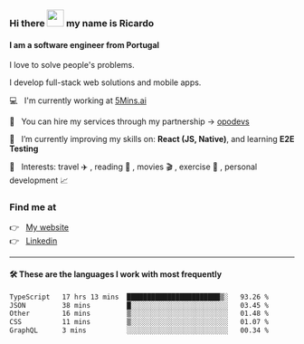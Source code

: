 ### Hi there <img src="https://raw.githubusercontent.com/iampavangandhi/iampavangandhi/master/gifs/Hi.gif" width="30"> my name is Ricardo
#### I am a software engineer from Portugal
I love to solve people's problems.

I develop full-stack web solutions and mobile apps.

💻  &nbsp; I'm currently working at <a href="https://5mins.ai/">5Mins.ai</a>

💼  &nbsp; You can hire my services through my partnership -> <a href="https://github.com/opodevs">opodevs</a>

🌱 &nbsp; I’m currently improving my skills on: **React (JS, Native)**, and learning **E2E Testing**

💙 &nbsp; Interests: travel ✈️ , reading 📖 , movies 🎬 , exercise 🏃 , personal development 📈

### Find me at

<p align="left">
  👉  &nbsp;
  <a href="https://ricardopbarbosa.com" target="_blank">
    My website
  </a>
  <br/>
  👉 &nbsp;
  <a href="https://www.linkedin.com/in/ricardopbarbosa" target="_blank">
    Linkedin
  </a>
</p>

<hr />

#### 🛠 These are the languages I work with most frequently
<!--START_SECTION:waka-->

```txt
TypeScript   17 hrs 13 mins  ███████████████████████▒░   93.26 %
JSON         38 mins         █░░░░░░░░░░░░░░░░░░░░░░░░   03.45 %
Other        16 mins         ▒░░░░░░░░░░░░░░░░░░░░░░░░   01.48 %
CSS          11 mins         ▒░░░░░░░░░░░░░░░░░░░░░░░░   01.07 %
GraphQL      3 mins          ░░░░░░░░░░░░░░░░░░░░░░░░░   00.34 %
```

<!--END_SECTION:waka-->
